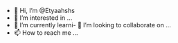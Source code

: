 - 👋 Hi, I’m @Etyaahshs
- 👀 I’m interested in ...
- 🌱 I’m currently learni- 💞️ I’m looking to collaborate on ...
- 📫 How to reach me ...

<!---
Etyaahshs/Etyaahshs is a ✨ special ✨ repository because its `README.md` (this file) appears on your GitHub profile.
You can click the Preview link to take a look at your changes.
--->

